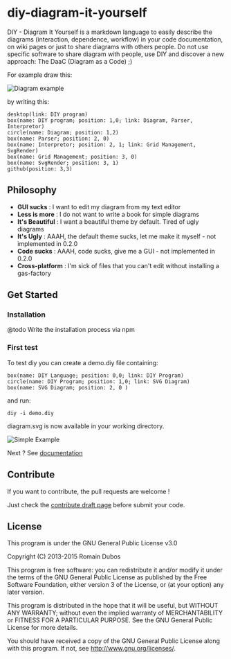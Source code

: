 diy-diagram-it-yourself
=======================

DIY - Diagram It Yourself is a markdown language to easily describe the diagrams (interaction, dependence, workflow) in your code documentation, on wiki pages or just to share diagrams with others people. Do not use specific software to share diagram with people, use DIY and discover a new approach: The DaaC (Diagram as a Code) ;)

For example draw this:

![Diagram example](http://i.imgur.com/B5VlgIF.png)

by writing this:

    desktop(link: DIY program)
    box(name: DIY program; position: 1,0; link: Diagram, Parser, Interpretor)
    circle(name: Diagram; position: 1,2)
    box(name: Parser; position: 2, 0)
    box(name: Interpretor; position: 2, 1; link: Grid Management, SvgRender)
    box(name: Grid Management; position: 3, 0)
    box(name: SvgRender; position: 3, 1)
    github(position: 3,3)

## Philosophy

+ **GUI sucks** : I want to edit my diagram from my text editor
+ **Less is more** : I do not want to write a book for simple diagrams
+ **It's Beautiful** : I want a beautiful theme by default. Tired of ugly diagrams
+ **It's Ugly** : AAAH, the default theme sucks, let me make it myself - not implemented in 0.2.0
+ **Code sucks** : AAAH, code sucks, give me a GUI - not implemented in 0.2.0
+ **Cross-platform** : I'm sick of files that you can't edit without installing a gas-factory

## Get Started

### Installation

@todo Write the installation process via npm

### First test

To test diy you can create a demo.diy file containing:

    box(name: DIY Language; position: 0,0; link: DIY Program)
    circle(name: DIY Program; position: 1,0; link: SVG Diagram)
    box(name: SVG Diagram; position: 2, 0 )

and run:

    diy -i demo.diy

diagram.svg is now available in your working directory.

![Simple Example](http://i.imgur.com/fRAhi9c.png)

Next ? See [documentation](doc/0.1.0/)

## Contribute

If you want to contribute, the pull requests are welcome !

Just check the [contribute draft page](doc/0.1.0/contribute.md) before submit your code.


## License

This program is under the GNU General Public License v3.0

Copyright (C) 2013-2015 Romain Dubos

This program is free software: you can redistribute it and/or modify
it under the terms of the GNU General Public License as published by
the Free Software Foundation, either version 3 of the License, or
(at your option) any later version.

This program is distributed in the hope that it will be useful,
but WITHOUT ANY WARRANTY; without even the implied warranty of
MERCHANTABILITY or FITNESS FOR A PARTICULAR PURPOSE.  See the
GNU General Public License for more details.

You should have received a copy of the GNU General Public License
along with this program.  If not, see <http://www.gnu.org/licenses/>.
